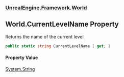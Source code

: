 ### [UnrealEngine.Framework](./UnrealEngine-Framework.md 'UnrealEngine.Framework').[World](./World.md 'UnrealEngine.Framework.World')
## World.CurrentLevelName Property
Returns the name of the current level  
```csharp
public static string CurrentLevelName { get; }
```
#### Property Value
[System.String](https://docs.microsoft.com/en-us/dotnet/api/System.String 'System.String')  
